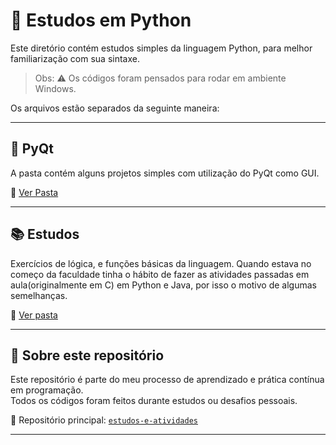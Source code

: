 # 🐍 Estudos em Python

Este diretório contém estudos simples da linguagem Python, para melhor familiarização com sua sintaxe. 

>Obs: ⚠ Os códigos foram pensados para rodar em ambiente Windows.

Os arquivos estão separados da seguinte maneira:

---

## 🎨 PyQt

A pasta contém alguns projetos simples com utilização do PyQt como GUI.

📁 [Ver Pasta](./Pyqt)

---

## 📚 Estudos 

Exercícios de lógica, e funções básicas da linguagem. Quando estava no começo da faculdade tinha o hábito de fazer as atividades passadas em aula(originalmente em C) em Python e Java, por isso o motivo de algumas semelhanças.

📁 [Ver pasta](./estudos-simples)

---

## 📝 Sobre este repositório

Este repositório é parte do meu processo de aprendizado e prática contínua em programação.  
Todos os códigos foram feitos durante estudos ou desafios pessoais.

📌 Repositório principal: [`estudos-e-atividades`](https://github.com/Guh-Santosz/estudos-e-atividades)

---
